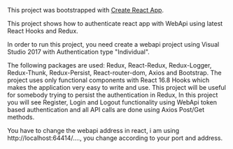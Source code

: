 This project was bootstrapped with [Create React App](https://github.com/facebook/create-react-app).

This project shows how to authenticate react app with WebApi using latest React Hooks and Redux.

In order to run this project, you need create a webapi project using Visual Studio 2017 with Authentication type "Individual".

The following packages are used: Redux, React-Redux, Redux-Logger, Redux-Thunk, Redux-Persist, React-router-dom, Axios and Bootstrap. The project uses only functional components with React 16.8 Hooks which makes the application very easy to write and use. This project will be useful for somebody trying to persist the authentication in Redux, In this project you will see Register, Login and Logout functionality using WebApi token based authentication and all API calls are done using Axios Post/Get methods.

You have to change the webapi address in react, i am using http://localhost:64414/...., you change according to your port and address.


